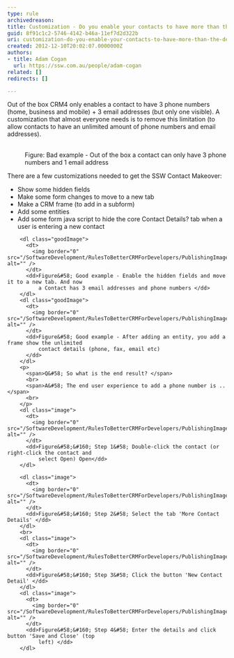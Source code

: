```yaml
---
type: rule
archivedreason: 
title: Customization - Do you enable your contacts to have more than the default 3 email addresses and phone numbers?
guid: 8f91c1c2-5746-4142-b46a-11ef7d2d322b
uri: customization-do-you-enable-your-contacts-to-have-more-than-the-default-3-email-addresses-and-phone-numbers
created: 2012-12-10T20:02:07.0000000Z
authors:
- title: Adam Cogan
  url: https://ssw.com.au/people/adam-cogan
related: []
redirects: []

---
```



Out of the box CRM4 only enables a contact to have 3 phone numbers (home, business and mobile) + 3 email addresses (but only one visible). A customization that almost everyone needs is to remove this limitation (to allow contacts to have an unlimited amount of phone numbers and email addresses).
<br><excerpt class='endintro'></excerpt><br>
 <dl class="badImage">
          <dt>
            <img border="0" src="/SoftwareDevelopment/RulesToBetterCRMForDevelopers/PublishingImages/contact1.jpg" alt="" />
          </dt>
          <dd>Figure&#58; Bad example - Out of the box a contact can only have 3 phone numbers and
              1 email address</dd>
        </dl>
        <p>
          There are a few customizations needed to get the SSW Contact Makeover&#58;
        </p>
        <ul>
          <li>Show some hidden fields </li>
          <li>Make some form changes to move to a new tab </li>
          <li>Make a CRM frame (to add in a subform) </li>
          <li>Add some entities </li>
          <li>Add some form java script to hide the core Contact Details? tab when a user is
            entering a new contact </li>
        </ul>

        <dl class="goodImage">
          <dt>
            <img border="0" src="/SoftwareDevelopment/RulesToBetterCRMForDevelopers/PublishingImages/contact3.jpg" alt="" />
          </dt>
          <dd>Figure&#58; Good example - Enable the hidden fields and move it to a new tab. And now
              a Contact has 3 email addresses and phone numbers </dd>
        </dl>
        <dl class="goodImage">
          <dt>
            <img border="0" src="/SoftwareDevelopment/RulesToBetterCRMForDevelopers/PublishingImages/contact2.jpg" alt="" />
          </dt>
          <dd>Figure&#58; Good example - After adding an entity, you add a frame show the unlimited
              contact details (phone, fax, email etc)
          </dd>
        </dl>
        <p>
          <span>Q&#58; So what is the end result? </span>
          <br>
          <span>A&#58; The end user experience to add a phone number is .. </span>
          <br>
        </p>
        <dl class="image">
          <dt>
            <img border="0" src="/SoftwareDevelopment/RulesToBetterCRMForDevelopers/PublishingImages/contact4.jpg" alt="" />
          </dt>
          <dd>Figure&#58;&#160; Step 1&#58; Double-click the contact (or right-click the contact and
              select Open) Open</dd>
        </dl>

        <dl class="image">
          <dt>
            <img border="0" src="/SoftwareDevelopment/RulesToBetterCRMForDevelopers/PublishingImages/contact5.jpg" alt="" />
          </dt>
          <dd>Figure&#58;&#160; Step 2&#58; Select the tab 'More Contact Details' </dd>
        </dl>
        <br>
        <dl class="image">
          <dt>
            <img border="0" src="/SoftwareDevelopment/RulesToBetterCRMForDevelopers/PublishingImages/contact6.jpg" alt="" />
          </dt>
          <dd>Figure&#58;&#160; Step 3&#58; Click the button 'New Contact Detail' </dd>
        </dl>
        <dl class="image">
          <dt>
            <img border="0" src="/SoftwareDevelopment/RulesToBetterCRMForDevelopers/PublishingImages/contact7.jpg" alt="" />
          </dt>
          <dd>Figure&#58;&#160; Step 4&#58; Enter the details and click button 'Save and Close' (top
              left) </dd>
        </dl>



